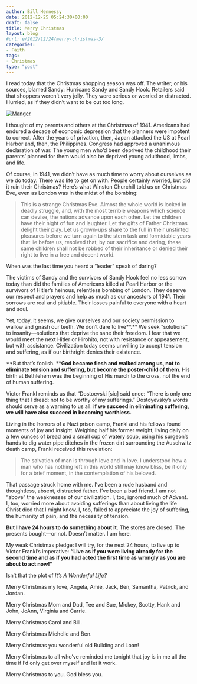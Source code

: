 ```yaml
---
author: Bill Hennessy
date: 2012-12-25 05:24:30+00:00
draft: false
title: Merry Christmas
layout: blog
#url: e/2012/12/24/merry-christmas-3/
categories:
- Faith
tags:
- Christmas
type: "post"
---
```


I read today that the Christmas shopping season was off. The writer, or his sources, blamed Sandy: Hurricane Sandy and Sandy Hook. Retailers said that shoppers weren’t very jolly. They were serious or worried or distracted. Hurried, as if they didn’t want to be out too long.

[![Manger](https://ludicrite.files.wordpress.com/2012/12/manger_thumb.jpg)
](https://ludicrite.files.wordpress.com/2012/12/manger.jpg)

I thought of my parents and others at the Christmas of 1941. Americans had endured a decade of economic depression that the planners were impotent to correct. After the years of privation, then, Japan attacked the US at Pearl Harbor and, then, the Philippines. Congress had approved a unanimous declaration of war. The young men who’d been deprived the childhood their parents’ planned for them would also be deprived young adulthood, limbs, and life. 

Of course, in 1941, we didn’t have as much time to worry about ourselves as we do today. There was life to get on with. People certainly worried, but did it ruin their Christmas? Here’s what Winston Churchill told us on Christmas Eve, even as London was in the midst of the bombing:

> This is a strange Christmas Eve. Almost the whole world is locked in deadly struggle, and, with the most terrible weapons which science can devise, the nations advance upon each other. Let the children have their night of fun and laughter. Let the gifts of Father Christmas delight their play. Let us grown-ups share to the full in their unstinted pleasures before we turn again to the stern task and formidable years that lie before us, resolved that, by our sacrifice and daring, these same children shall not be robbed of their inheritance or denied their right to live in a free and decent world.
> 
> 

When was the last time you heard a “leader” speak of daring? 

The victims of Sandy and the survivors of Sandy Hook feel no less sorrow today than did the families of Americans killed at Pearl Harbor or the survivors of Hitler’s heinous, relentless bombing of London. They deserve our respect and prayers and help as much as our ancestors of 1941. Their sorrows are real and pitiable. Their losses painful to everyone with a heart and soul. 

Yet, today, it seems, we give ourselves and our society permission to wallow and gnash our teeth. We don’t dare to live**.** We seek “solutions” to insanity—solutions that deprive the sane their freedom. I fear that we would meet the next Hitler or Hirohito, not with resistance or appeasement, but with assistance. Civilization today seems unwilling to accept tension and suffering, as if our birthright denies their existence.  

**But that’s foolish. ****God became flesh and walked among us, not to eliminate tension and suffering, but become the poster-child of them**. His birth at Bethlehem was the beginning of His march to the cross, not the end of human suffering.

Victor Frankl reminds us that “Dostoevski [sic] said once: “There is only one thing that I dread: not to be worthy of my sufferings.” Dostoyevsky’s words should serve as a warning to us all: **if we succeed in eliminating suffering, we will have also succeed in becoming worthless.**

Living in the horrors of a Nazi prison camp, Frankl and his fellows found moments of joy and insight. Weighing half his former weight, living daily on a few ounces of bread and a small cup of watery soup, using his surgeon’s hands to dig water pipe ditches in the frozen dirt surrounding the Auschwitz death camp, Frankl received this revelation: 

> The salvation of man is through love and in love. I understood how a man who has nothing left in this world still may know bliss, be it only for a brief moment, in the contemplation of his beloved. 
> 
> 

That passage struck home with me. I’ve been a rude husband and thoughtless, absent, distracted father. I’ve been a bad friend. I am not “above” the weaknesses of our civilization. I, too, ignored much of Advent. I, too, worried more about avoiding sufferings than about living the life Christ died that I might know. I, too, failed to appreciate the joy of suffering, the humanity of pain, and the necessity of tension.  

**But I have 24 hours to do something about it**. The stores are closed. The presents bought—or not. Doesn’t matter. I am here.

My weak Christmas pledge: I will try, for the next 24 hours, to live up to Victor Frankl’s imperative: **“Live as if you were living already for the second time and as if you had acted the first time as wrongly as you are about to act now!”**

Isn’t that the plot of _It’s A Wonderful Life?_

Merry Christmas my love, Angela, Amie, Jack, Ben, Samantha, Patrick, and Jordan.  

Merry Christmas Mom and Dad, Tee and Sue, Mickey, Scotty, Hank and John, JoAnn, Virginia and Carrie. 

Merry Christmas Carol and Bill. 

Merry Christmas Michelle and Ben.

Merry Christmas you wonderful old Building and Loan!

Merry Christmas to all who’ve reminded me tonight that joy is in me all the time if I’d only get over myself and let it work.

Merry Christmas to you. God bless you.

